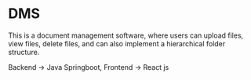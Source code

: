 # DMS

This is a document management software, where users can upload files, view files, delete files, and can also implement a hierarchical folder structure.

Backend -> Java Springboot,
Frontend -> React js
